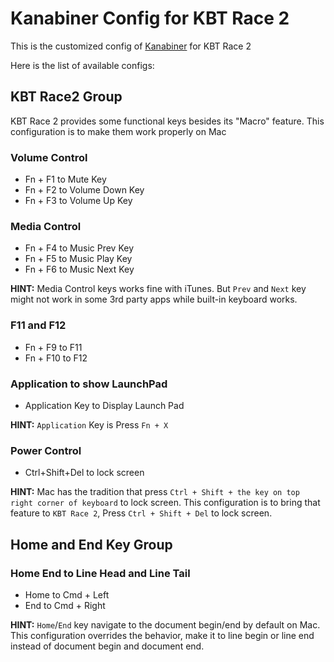 Kanabiner Config for KBT Race 2
===============================

This is the customized config of [Kanabiner] for KBT Race 2

Here is the list of available configs:

## KBT Race2 Group
KBT Race 2 provides some functional keys besides its "Macro" feature.
This configuration is to make them work properly on Mac

### Volume Control
* Fn + F1 to Mute Key
* Fn + F2 to Volume Down Key
* Fn + F3 to Volume Up Key

### Media Control
* Fn + F4 to Music Prev Key
* Fn + F5 to Music Play Key
* Fn + F6 to Music Next Key

**HINT:** Media Control keys works fine with iTunes.
But `Prev` and `Next` key might not work in some 3rd party apps while built-in keyboard works.

### F11 and F12
* Fn + F9 to F11
* Fn + F10 to F12

### Application to show LaunchPad
* Application Key to Display Launch Pad

**HINT:** `Application` Key is Press `Fn + X`

### Power Control
* Ctrl+Shift+Del to lock screen

**HINT:** Mac has the tradition that press `Ctrl + Shift + the key on top right corner of keyboard` to lock screen.
This configuration is to bring that feature to `KBT Race 2`, Press `Ctrl + Shift + Del` to lock screen.

## Home and End Key Group

### Home End to Line Head and Line Tail
* Home to Cmd + Left
* End to Cmd + Right

**HINT:** `Home`/`End` key navigate to the document begin/end by default on Mac. This configuration overrides the behavior, make it to line begin or line end instead of document begin and document end.

[Kanabiner]: https://github.com/tekezo/Karabiner
